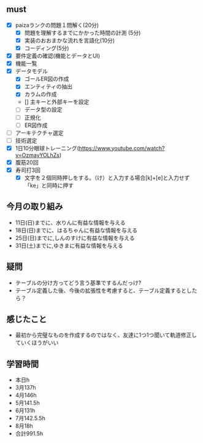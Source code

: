 


## must
- [x] paizaランクの問題１問解く(20分)
  - [x] 問題を理解するまでにかかった時間の計測 (5分)
  - [x] 実装のおおまかな流れを言語化(10分)
  - [x] コーディング(5分)
- [x] 要件定義の確認(機能とデータとUI)
- [x] 機能一覧
- [x] データモデル
  - [x] ゴールER図の作成 
  - [x] エンティティの抽出
  - [x] カラムの作成
  - [] 主キーと外部キーを設定
  - [ ] データ型の設定
  - [ ] 正規化
  - [ ] ER図作成
- [ ] アーキテクチャ選定
- [ ] 技術選定
- [x] 1日10分眼球トレーニング(https://www.youtube.com/watch?v=OzmayYOLhZs)
- [x] 腹筋20回
- [x] 寿司打3回
  - [x] 文字を２個同時押しをする。（け）と入力する場合[k]+[e]と入力せず「ke」と同時に押す
     
## 今月の取り組み
- 11日(日)までに、水りんに有益な情報を与える
- 18日(日)までに、はるちゃんに有益な情報を与える　
- 25日(日)までに,しんのすけに有益な情報を与える
- 31日(土)までに,ゆきまに有益な情報を与える


## 疑問
- テーブルの分け方ってどう言う基準でするんだっけ?
- テーブル定義した後、今後の拡張性を考慮すると、テーブル定義するとしたら？

## 感じたこと
- 最初から完璧なものを作成するのではなく、友達に1つ1つ聞いて軌道修正していくほうがいい
  

## 学習時間
  - 本日h
  - 3月137h
  - 4月146h
  - 5月141.5h
  - 6月131h
  - 7月142.5.5h
  - 8月18h
  - 合計991.5h
    




